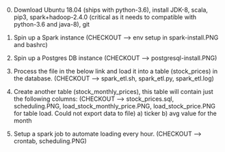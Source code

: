 0. Download Ubuntu 18.04 (ships with python-3.6), install JDK-8, scala, pip3, spark+hadoop-2.4.0 (critical as it needs to compatible with python-3.6 and java-8), git

1. Spin up a Spark instance (CHECKOUT --> env setup in spark-install.PNG and bashrc)

2. Spin up a Postgres DB instance (CHECKOUT --> postgresql-install.PNG)

3. Process the file in the below link and load it into a table (stock_prices) in the database. (CHECKOUT --> spark_etl.sh, spark_etl.py, spark_etl.log)

4. Create another table (stock_monthly_prices), this table will contain just the following columns: (CHECKOUT --> stock_prices.sql, scheduling.PNG, load_stock_monthly_price.PNG, load_stock_price.PNG for table load. Could not export data to file)
	a) ticker
	b) avg value for the month

5. Setup a spark job to automate loading every hour. (CHECKOUT --> crontab, scheduling.PNG)
